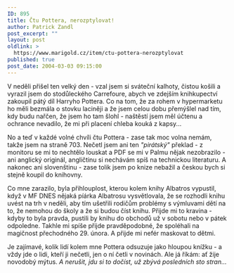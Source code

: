 ```yaml
---
ID: 895
title: Čtu Pottera, nerozptylovat!
author: Patrick Zandl
post_excerpt: ""
layout: post
oldlink: >
  https://www.marigold.cz/item/ctu-pottera-nerozptylovat
published: true
post_date: 2004-03-03 09:15:00
---
```

<p>
V neděli přišel ten velký den - vzal jsem si sváteční kalhoty, čistou košili a vyrazil jsem do stodůleckého Carrefoure, abych ve zdejším knihkupectví zakoupil pátý díl Harryho Pottera. Co na tom, že za rohem v hypermarketu ho měli bezmála o stovku laciněji a že jsem celou dobu přemýšlel nad tím, kdy budu nařčen, že jsem ho tam šlohl - naštěstí jsem měl účtenu a ochrance nevadilo, že mi při placení chleba kouká z kapsy...</p>

<p>
No a teď v každé volné chvíli čtu Pottera - zase tak moc volna nemám, takže jsem na straně 703. Nečetl jsem ani ten <EM>"pirátský"</EM> překlad - z monitoru se mi to nechtělo louskat a PDF se mi v Palmu nějak nezobrazilo - ani anglický originál, angličtinu si nechávám spíš na technickou literaturu. A nakonec ani slovenštinu - zase tolik jsem po knize nebažil a českou bych si stejně koupil do knihovny. </p>

<p>
Co mne zarazilo, byla přihlouplost, kterou kolem knihy Albatros vypustil, když v MF DNES nějaká píárka Albatrosu vysvětlovala, že se rozhodli knihu uvést na trh v neděli, aby tím ušetřili rodičům problémy s výmluvami dětí na to, že nemohou do školy a že si budou číst knihu. Přijde mi to kravina - kdyby to byla pravda, pustili by knihu do obchodů už v sobotu nebo v pátek odpoledne. Takhle mi spíše přijde pravděpodobné, že spoléhali na magičnost přechodného 29. února. A přijde mi nefér maskovat to dětmi. </p>

<p>
Je zajímavé, kolik lidí kolem mne Pottera odsuzuje jako&#160;hloupou knížku - a vždy jde o lidi, kteří ji nečetli, jen o ní četli v novinách. Ale já říkám: ať žije novodobý mýtus. <EM>A nerušit, jdu si to dočíst, už zbývá posledních sto stran...</EM> </p>
